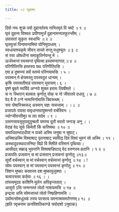 ```yaml
---
title: ५२ सूक्तम्

---
```

दिवो नभः शुक्रं पयो दुहानर्तस्य नाभिरमृतं वि चष्टे ॥ १ ॥  
घृतं दुहाना विश्वतः प्रपीणामूर्जं दुहानामनपस्फुरन्तीम् ।  
उपासतां सुकृतः स्वधाभिः ॥ २ ॥  
घृतमुत्सं पिन्वमानामिमां योनिमुपाध्वम् ।  
स्वधायाश्चकृषे जीवन् तास्ते सन्तु मधुश्चुतः ॥ ३ ॥  
सं रसा ओषधीनां समाकूतिर्नयन्तु मे ।  
ऊर्जस्वन्तं पयस्वन्तं पृथिव्या हस्तमन्वागात् ॥ ४ ॥  
परिणीतिरसि हस्तस्य पथः परिणीतिरसि ।  
एवा ह दुष्वप्न्यं सर्वं स्तम्भे परिणयामसि । ५ ।  
पयस्वन् मे क्षेत्रमस्तु पयस्वदुत धान्यम् ।  
कृषिः पयस्वतीवाहं पयस्वान् भूयासम्। ६ ।  
वृष्णे बृहते स्वर्विदे अग्नये शुक्ल हरामः त्विषीमते ।  
स नः स्थिरान् बलवतः कृणोतु योक् च नो जीवातवे दधातु । ७ ॥  
वेद वै ते ऽग्ने नामाभिर्नामासि त्रिवरूथम् ।  
त्रयः पोषास्त्रिवरूद् अस्मान् यज्ञः सचन्ताम् । । ८ ॥  
प्रजापतेः पयसा वावृधानावायुष्मन्तो वर्चस्विनः ।  
ज्योग्जीवन्तीमुप स त्वा सदेम । ९ ।  
उरूणसावसुतृपावुदुम्बलौ यमस्य दूतौ चरतो जनाङ् अनु । ।  
वेदाहं वेद सूर्यः किमेतौ किं करिष्यथः ॥ १० ॥  
समाधिदम्भादधीयां न पाको अस्मि जनुषा न सुषाट्।  
अभिषाडस्मि विश्वाषाट् पृतनाषाट् स्वर्विद्य दिवं विश्वं भुवनं सो अस्मि । ११ ।  
अस्थादुदस्थादजनिष्ट विप्रो वि मिमीते वरिमाणं पृथिव्याः।  
आसीदत् सम्राड् भुवनानि विश्वषाडिष्टाद् वेद वरुणस्य व्रतानि । १ २ ॥  
प्रजापतिः प्रजावान् स मां प्रजावान् प्रजावन्तं कृणोतु ॥१३॥  
सूर्यो वर्चस्वान् स मां वर्चस्वान् वर्चस्वन्तं कृणोतु ॥ १४ । !  
सोमः पयस्वान् स मां पयस्वान् पयस्वन्तं कृणोतु ॥ १५ ॥  
त्रिंशन मुष्काः कववस्य दश मुष्कावुलूक्याः ।  
चत्वारस्तव कर्दमाः ॥ १६ । ।  
तांस्त्वमुदग्र काशिनि मूलेन अपिकृन्ततात् ।  
आसुरो ऽसि जन्मनस्तं त्वेतो नाशयामसि ॥ १७ ॥  
इन्द्रजा असि सोमजास्तं त्वेतो निष्प्रहिणामसि ।  
उर्वामत्सोमधूलकं तस्य पात्सत्य यमनास्रावमरोगणम्॥ १८ ॥  
(ह्रति त्र्यृचनाम ऊनविंशतिकाण्डे त्रयोदशो ऽनुवाकः)  